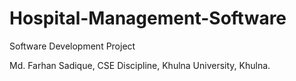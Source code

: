 # Hospital-Management-Software
Software Development Project



Md. Farhan Sadique,
CSE Discipline,
Khulna University, Khulna.
